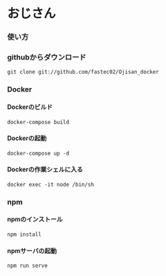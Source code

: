 おじさん
====
### 使い方

### githubからダウンロード

`git clone git://github.com/fastec02/Ojisan_docker`

### Docker

#### Dockerのビルド

`docker-compose build`

#### Dockerの起動

`docker-compose up -d`

#### Dockerの作業シェルに入る

`docker exec -it node /bin/sh`

### npm

#### npmのインストール

`npm install`

#### npmサーバの起動

`npm run serve`
